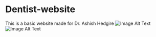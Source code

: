 # Dentist-website
This is a basic website made for Dr. Ashish Hedgire
![Image Alt Text](https://blogger.googleusercontent.com/img/b/R29vZ2xl/AVvXsEgVePtBQexB2hgOHjrJS7z5xwUVVHQE1o2ZOs8yvQ_p_5D68xXpNVVZWNTDn33MDkCizO__UA-qdIYkNomKv9je00VthJPbqZXfNqpLFw8SqKuI61WWvYFM5_SOQfOB_vSCZwhr99Ol-FxulBnh59UjrsoevFwfDm2E7hqm-tBVLHhdUTuJG9WNFNvqvaM/s4842/dentist-website.png)
![Image Alt Text](https://blogger.googleusercontent.com/img/b/R29vZ2xl/AVvXsEiiDRpEAGVOD2Faqm-QmyVy8kXU2Y5W8IIjHWzxmUu53ByHqVg5rwphr3TDmF2aeeO1FjG_xPiPsAGjkRVOqKYhayPngMrjlPZNPvO-69Vmmtwry6phLfTG9jOc8cynB80mBi4jGWckI6aUch9gwVoIWyIUb0y_a4VCgrfmo2m566K8FedFLUVDJFCi2X0/s1920/dentist-websit2.png)

